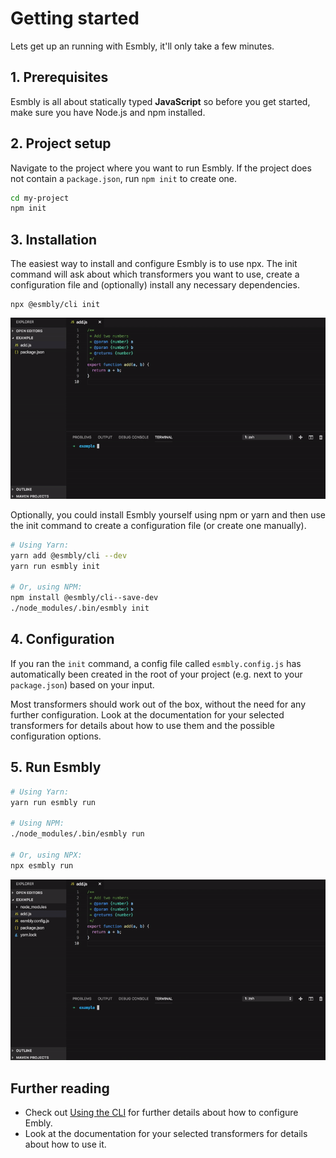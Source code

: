 # Getting started
Lets get up an running with Esmbly, it'll only take a few minutes.

## 1. Prerequisites
Esmbly is all about statically typed **JavaScript** so before you get started, make sure you have Node.js and npm installed.

## 2. Project setup
Navigate to the project where you want to run Esmbly. If the project does not contain a `package.json`, run `npm init` to create one.
```sh
cd my-project
npm init
```

## 3. Installation
The easiest way to install and configure Esmbly is to use npx. The init command will ask about which transformers you want to use, create a configuration file and (optionally) install any necessary dependencies.

```
npx @esmbly/cli init
```

![](/.github/assets/getting-started-part-1.gif)

Optionally, you could install Esmbly yourself using npm or yarn and then use the init command to create a configuration file (or create one manually).
```sh
# Using Yarn:
yarn add @esmbly/cli --dev
yarn run esmbly init

# Or, using NPM:
npm install @esmbly/cli--save-dev
./node_modules/.bin/esmbly init
```

## 4. Configuration
If you ran the `init` command, a config file called `esmbly.config.js` has automatically been created in the root of your project (e.g. next to your `package.json`) based on your input. 

Most transformers should work out of the box, without the need for any further configuration. Look at the documentation for your selected transformers for details about how to use them and the possible configuration options.

## 5. Run Esmbly
```sh
# Using Yarn:
yarn run esmbly run

# Using NPM:
./node_modules/.bin/esmbly run

# Or, using NPX:
npx esmbly run
```

![](/.github/assets/getting-started-part-2.gif)

## Further reading
- Check out [Using the CLI](/docs/using-the-cli) for further details about how to configure Embly.
- Look at the documentation for your selected transformers for details about how to use it.
